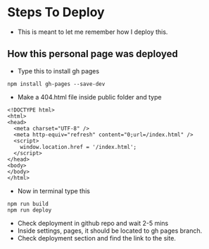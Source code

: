 # Steps To Deploy

- This is meant to let me remember how I deploy this.

## How this personal page was deployed

- Type this to install gh pages
```
npm install gh-pages --save-dev
```
- Make a 404.html file inside public folder and type
```
<!DOCTYPE html>
<html>
<head>
  <meta charset="UTF-8" />
  <meta http-equiv="refresh" content="0;url=/index.html" />
  <script>
    window.location.href = '/index.html';
  </script>
</head>
<body>
</body>
</html>
```
- Now in terminal type this
```
npm run build
npm run deploy
```
- Check deployment in github repo and wait 2-5 mins
- Inside settings, pages, it should be located to gh pages branch.
- Check deployment section and find the link to the site.